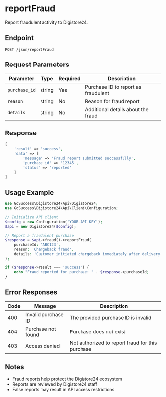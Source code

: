 # reportFraud

Report fraudulent activity to Digistore24.

## Endpoint

```
POST /json/reportFraud
```

## Request Parameters

| Parameter | Type | Required | Description |
|-----------|------|----------|-------------|
| `purchase_id` | string | Yes | Purchase ID to report as fraudulent |
| `reason` | string | No | Reason for fraud report |
| `details` | string | No | Additional details about the fraud |

## Response

```php
[
    'result' => 'success',
    'data' => [
        'message' => 'Fraud report submitted successfully',
        'purchase_id' => '12345',
        'status' => 'reported'
    ]
]
```

## Usage Example

```php
use GoSuccess\Digistore24\Api\Digistore24;
use GoSuccess\Digistore24\Api\Client\Configuration;

// Initialize API client
$config = new Configuration('YOUR-API-KEY');
$api = new Digistore24($config);

// Report a fraudulent purchase
$response = $api->fraud()->reportFraud(
    purchaseId: 'ABC123',
    reason: 'Chargeback fraud',
    details: 'Customer initiated chargeback immediately after delivery'
);

if ($response->result === 'success') {
    echo "Fraud reported for purchase: " . $response->purchaseId;
}
```

## Error Responses

| Code | Message | Description |
|------|---------|-------------|
| 400 | Invalid purchase ID | The provided purchase ID is invalid |
| 404 | Purchase not found | Purchase does not exist |
| 403 | Access denied | Not authorized to report fraud for this purchase |

## Notes

- Fraud reports help protect the Digistore24 ecosystem
- Reports are reviewed by Digistore24 staff
- False reports may result in API access restrictions
